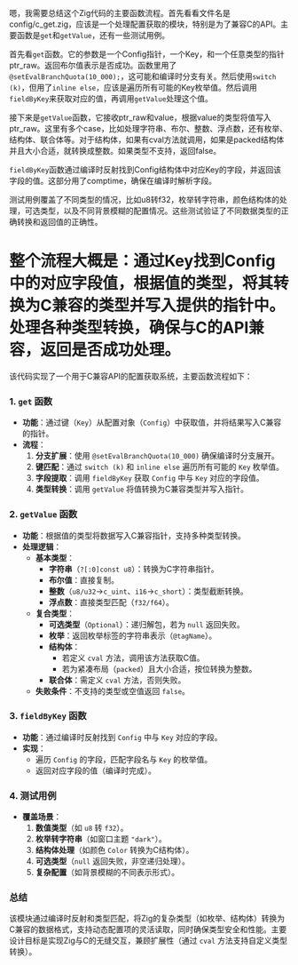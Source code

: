 嗯，我需要总结这个Zig代码的主要函数流程。首先看看文件名是config/c_get.zig，应该是一个处理配置获取的模块，特别是为了兼容C的API。主要函数是`get`和`getValue`，还有一些测试用例。

首先看`get`函数。它的参数是一个Config指针，一个Key，和一个任意类型的指针ptr_raw。返回布尔值表示是否成功。函数里用了`@setEvalBranchQuota(10_000);`，这可能和编译时分支有关。然后使用`switch (k)`，但用了`inline else`，应该是遍历所有可能的Key枚举值。然后调用`fieldByKey`来获取对应的值，再调用`getValue`处理这个值。

接下来是`getValue`函数，它接收ptr_raw和value，根据value的类型将值写入ptr_raw。这里有多个case，比如处理字符串、布尔、整数、浮点数，还有枚举、结构体、联合体等。对于结构体，如果有cval方法就调用，如果是packed结构体并且大小合适，就转换成整数。如果类型不支持，返回false。

`fieldByKey`函数通过编译时反射找到Config结构体中对应Key的字段，并返回该字段的值。这部分用了comptime，确保在编译时解析字段。

测试用例覆盖了不同类型的情况，比如u8转f32，枚举转字符串，颜色结构体的处理，可选类型，以及不同背景模糊的配置情况。这些测试验证了不同数据类型的正确转换和返回值的正确性。

整个流程大概是：通过Key找到Config中的对应字段值，根据值的类型，将其转换为C兼容的类型并写入提供的指针中。处理各种类型转换，确保与C的API兼容，返回是否成功处理。
================================================
该代码实现了一个用于C兼容API的配置获取系统，主要函数流程如下：

### 1. **`get` 函数**
- **功能**：通过键（`Key`）从配置对象（`Config`）中获取值，并将结果写入C兼容的指针。
- **流程**：
  1. **分支扩展**：使用 `@setEvalBranchQuota(10_000)` 确保编译时分支展开。
  2. **键匹配**：通过 `switch (k)` 和 `inline else` 遍历所有可能的 `Key` 枚举值。
  3. **字段提取**：调用 `fieldByKey` 获取 `Config` 中与 `Key` 对应的字段值。
  4. **类型转换**：调用 `getValue` 将值转换为C兼容类型并写入指针。

### 2. **`getValue` 函数**
- **功能**：根据值的类型将数据写入C兼容指针，支持多种类型转换。
- **处理逻辑**：
  - **基本类型**：
    - **字符串**（`?[:0]const u8`）：转换为C字符串指针。
    - **布尔值**：直接复制。
    - **整数**（`u8/u32`→`c_uint`、`i16`→`c_short`）：类型截断转换。
    - **浮点数**：直接类型匹配（`f32/f64`）。
  - **复合类型**：
    - **可选类型**（`Optional`）：递归解包，若为 `null` 返回失败。
    - **枚举**：返回枚举标签的字符串表示（`@tagName`）。
    - **结构体**：
      - 若定义 `cval` 方法，调用该方法获取C值。
      - 若为紧凑布局（`packed`）且大小合适，按位转换为整数。
    - **联合体**：需定义 `cval` 方法，否则失败。
  - **失败条件**：不支持的类型或空值返回 `false`。

### 3. **`fieldByKey` 函数**
- **功能**：通过编译时反射找到 `Config` 中与 `Key` 对应的字段。
- **实现**：
  - 遍历 `Config` 的字段，匹配字段名与 `Key` 的枚举值。
  - 返回对应字段的值（编译时完成）。

### 4. **测试用例**
- **覆盖场景**：
  1. **数值类型**（如 `u8` 转 `f32`）。
  2. **枚举转字符串**（如窗口主题 `"dark"`）。
  3. **结构体处理**（如颜色 `Color` 转换为C结构体）。
  4. **可选类型**（`null` 返回失败，非空递归处理）。
  5. **复杂配置**（如背景模糊的不同表示形式）。

### 总结
该模块通过编译时反射和类型匹配，将Zig的复杂类型（如枚举、结构体）转换为C兼容的数据格式，支持动态配置项的灵活读取，同时确保类型安全和性能。主要设计目标是实现Zig与C的无缝交互，兼顾扩展性（通过 `cval` 方法支持自定义类型转换）。